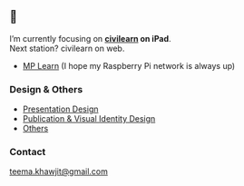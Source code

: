 ## 👋

I’m currently focusing on **[civilearn](https://youtu.be/ttMuAwnMENY?si=ZvE-fvRx0QeTk_Ij) on iPad**. <br/>
Next station? civilearn on web.

- [MP Learn](https://mplearn.tymcal.com) (I hope my Raspberry Pi network is always up)

### Design & Others
- [Presentation Design](https://youtube.com/playlist?list=PLswrk0TnhDTM_ps2DWqFZp3hWwB3jlbFn&si=yYMyRDzyaXfJ1fwB)
- [Publication & Visual Identity Design](https://photos.app.goo.gl/5jdfL6xtozHj8A7F6)
- [Others](https://drive.google.com/drive/folders/1kZb_DGpMG4lKpuZ9_9_p6rQs_z4yfNOj?usp=share_link)

### Contact
teema.khawjit@gmail.com
<!--
**Tymcal/Tymcal** is a ✨ _special_ ✨ repository because its `README.md` (this file) appears on your GitHub profile.

Here are some ideas to get you started:

- 🔭 I’m currently working on ...
- 🌱 I’m currently learning ...
- 👯 I’m looking to collaborate on ...
- 🤔 I’m looking for help with ...
- 💬 Ask me about ...
- 📫 How to reach me: ...
- 😄 Pronouns: ...
- ⚡ Fun fact: ...
-->
